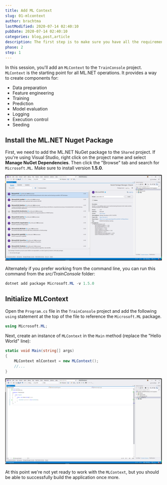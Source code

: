 ```yaml
---
title: Add ML Context
slug: 01-mlcontext
author: brachtma
lastModified: 2020-07-14 02:40:10
pubDate: 2020-07-14 02:40:10
categories: blog,post,article
description: The first step is to make sure you have all the requirements and to clone the workshop source code.
phase: 2
step: 1
---
```


In this session, you'll add an `MLContext` to the `TrainConsole` project. `MLContext` is the starting point for all ML.NET operations. It provides a way to create components for:

- Data preparation
- Feature engineering
- Training
- Prediction
- Model evaluation
- Logging
- Execution control
- Seeding

## Install the ML.NET Nuget Package

First, we need to add the ML.NET NuGet package to the `Shared` project. If you're using Visual Studio, right click on the project name and select **Manage NuGet Dependencies**. Then click the "Browse" tab and search for `Microsoft.ML`. Make sure to install version **1.5.0**.

![Install Microsoft.ML NuGet package](./media/install-microsoft-ml-nuget.png)

Alternately if you prefer working from the command line, you can run this command from the *src/TrainConsole* folder:

```powershell
dotnet add package Microsoft.ML -v 1.5.0
```

## Initialize MLContext

Open the `Program.cs` file in the `TrainConsole` project and add the following `using` statement at the top of the file to reference the `Microsoft.ML` package.

```csharp
using Microsoft.ML;
```

Next, create an instance of `MLContext` in the `Main` method (replace the "Hello World" line):

```csharp
static void Main(string[] args)
{
    MLContext mlContext = new MLContext();
    //...
}
```

![Add MLContext](./media/add-ml-context.png)

At this point we're not yet ready to work with the `MLContext`, but you should be able to successfully build the application once more.